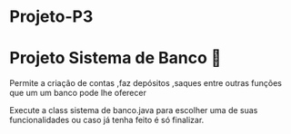 # Projeto-P3 

# Projeto Sistema de Banco 🏦

Permite a criação de contas ,faz depósitos ,saques entre outras funções que um um banco pode lhe oferecer


Execute a class sistema de banco.java para escolher uma de suas funcionalidades ou caso já tenha feito é só finalizar.
 
 
